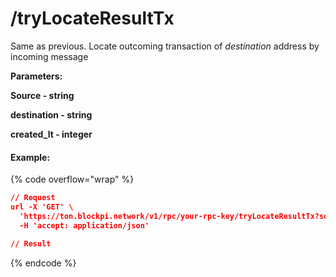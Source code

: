 # /tryLocateResultTx

Same as previous. Locate outcoming transaction of _destination_ address by incoming message



**Parameters:**

**Source - string**

**destination - string**

**created\_lt - integer**

#### Example:

{% code overflow="wrap" %}
```json
// Request
url -X 'GET' \
  'https://ton.blockpi.network/v1/rpc/your-rpc-key/tryLocateResultTx?source=string&destination=string&created_lt=integer' \
  -H 'accept: application/json'

// Result

```
{% endcode %}
